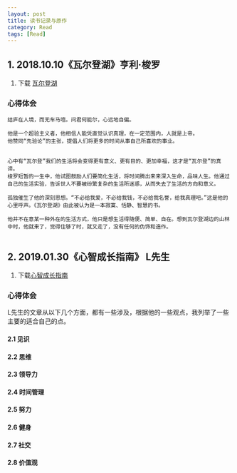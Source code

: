 ```yaml
---
layout: post
title: 读书记录与原作
category: Read
tags: [Read]
---
```



## 1. 2018.10.10《瓦尔登湖》亨利·梭罗
1. 下载 [瓦尔登湖]("https://github.com/rlq/readme/raw/master/2018.10.10%E3%80%8A%E7%93%A6%E5%B0%94%E7%99%BB%E6%B9%96%E3%80%8B%E4%BA%A8%E5%88%A9%C2%B7%E6%A2%AD%E7%BD%97.pdf")

### 心得体会
```
结庐在人境，而无车马喧。问君何能尔，心远地自偏。

他是一个超验主义者，他相信人能凭直觉认识真理，在一定范围内，人就是上帝。
他赞同“先验论”的主张，提倡人们将更多的时间从事自己所喜欢的事业。


心中有“瓦尔登”我们的生活将会变得更有意义、更有目的、更加幸福，这才是“瓦尔登”的真谛。
梭罗短暂的一生中，他试图鼓励人们要简化生活，将时间腾出来来深入生命，品味人生。他通过自己的生活实验，告诉世人不要被纷繁复杂的生活所迷惑，从而失去了生活的方向和意义。

孤独催生了他的深刻思想。“不必给我爱，不必给我钱，不必给我名誉，给我真理吧。”这是他的心里呼声。《瓦尔登湖》由此被认为是一本寂寞、恬静、智慧的书。

他并不在意某一种外在的生活方式，他只是想生活得随便、简单、自在。想到瓦尔登湖边的山林中时，他就来了，觉得住够了时，就又走了，没有任何的伪饰和造作。
	
```

## 2. 2019.01.30《心智成长指南》 L先生
1. 下载[心智成长指南]("https://github.com/rlq/readme/raw/master/2019.01.30%E5%BF%83%E6%99%BA%E6%88%90%E9%95%BF%E6%8C%87%E5%8D%97_L%E5%85%88%E7%94%9F%E8%AF%B4.pdf")

### 心得体会
L先生的文章从以下几个方面，都有一些涉及，根据他的一些观点，我列举了一些主要的适合自己的点。

#### 2.1 见识


#### 2.2 思维


#### 2.3 领导力


#### 2.4 时间管理


#### 2.5 努力


#### 2.6 健身

#### 2.7 社交

#### 2.8 价值观



